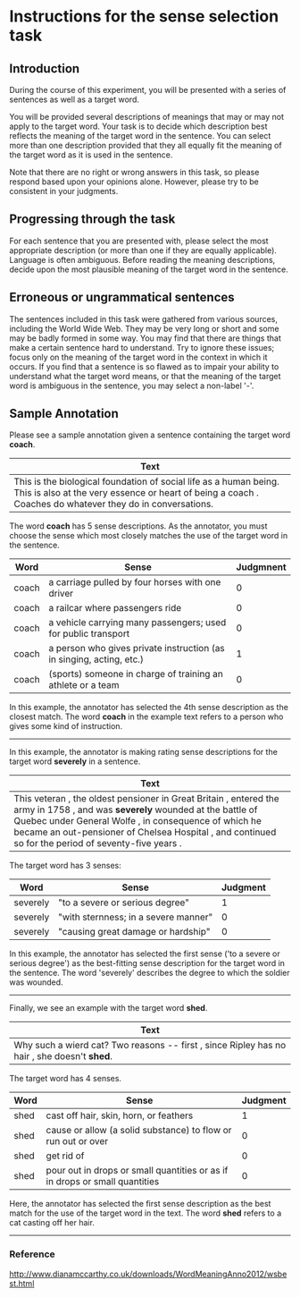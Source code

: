 # Instructions for the sense selection task

## Introduction
During the course of this experiment, you will be presented with a series of sentences as well as a target word.

You will be provided several descriptions of meanings that may or may not apply to the target word. Your task is to decide which description best reflects the meaning of the target word in the sentence. You can select more than one description provided that they all equally fit the meaning of the target word as it is used in the sentence.

Note that there are no right or wrong answers in this task, so please respond based upon your opinions alone. However, please try to be consistent in your judgments.

## Progressing through the task
For each sentence that you are presented with, please select the most appropriate description (or more than one if they are equally applicable). Language is often ambiguous. Before reading the meaning descriptions, decide upon the most plausible meaning of the target word in the sentence.

## Erroneous or ungrammatical sentences
The sentences included in this task were gathered from various sources, including the World Wide Web. They may be very long or short and some may be badly formed in some way. You may find that there are things that make a certain sentence hard to understand. Try to ignore these issues; focus only on the meaning of the target word in the context in which it occurs. If you find that a sentence is so flawed as to impair your ability to understand what the target word means, or that the meaning of the target word is ambiguous in the sentence, you may select a non-label '-'.

## Sample Annotation
Please see a sample annotation given a sentence containing the target word **coach**. 

| Text                                                                                         |
|----------------------------------------------------------------------------------------------|
| This is the biological foundation of social life as a human being. This is also at the very essence or heart of being a coach . Coaches do whatever they do in conversations.                                                                                 |

The word **coach** has 5 sense descriptions. As the annotator, you must choose the sense which most closely matches the use of the target word in the sentence.

| Word         | Sense                                                                        |  Judgmnent  |
|--------------|------------------------------------------------------------------------------|-------------|
| coach        |  a carriage pulled by four horses with one driver                            | 0           |
| coach        |  a railcar where passengers ride                                             | 0           |
| coach        |  a vehicle carrying many passengers; used for public transport               | 0           |
| coach        |  a person who gives private instruction (as in singing, acting, etc.)        | 1           |
| coach        |  (sports) someone in charge of training an athlete or a team                 | 0           |


In this example, the annotator has selected the 4th sense description as the closest match. The word **coach** in the example text refers to a person who gives some kind of instruction. 

***
In this example, the annotator is making rating sense descriptions for the target word **severely** in a sentence.

| Text                                                                           |
|--------------------------------------------------------------------------------|
| This veteran , the oldest pensioner in Great Britain , entered the army in 1758 , and was **severely** wounded at the battle of Quebec under General Wolfe , in consequence of which he became an out-pensioner of Chelsea Hospital , and continued so for the period of seventy-five years .                          |


The target word has 3 senses:

| Word         | Sense                                |  Judgment  |
|--------------|--------------------------------------|------------|
| severely     |  "to a severe or serious degree"     | 1          |
| severely     |  "with sternness; in a severe manner"| 0          |
| severely     |  "causing great damage or hardship"  | 0          |

In this example, the annotator has selected the first sense ('to a severe or serious degree') as the best-fitting sense description for the target word in the sentence. The word 'severely' describes the degree to which the soldier was wounded.

***
Finally, we see an example with the target word **shed**.

| Text                                                                                         |
|----------------------------------------------------------------------------------------------|
| Why such a wierd cat? Two reasons -- first , since Ripley has no hair , she doesn't **shed**.|

The target word has 4 senses.

| Word         | Sense                                                                        |  Judgment  |
|--------------|------------------------------------------------------------------------------|------------|
| shed         |  cast off hair, skin, horn, or feathers                                      | 1          |
| shed         |  cause or allow (a solid substance) to flow or run out or over               | 0          |
| shed         |  get rid of                                                                  | 0          |
| shed         |  pour out in drops or small quantities or as if in drops or small quantities | 0          |

Here, the annotator has selected the first sense description as the best match for the use of the target word in the text. The word **shed** refers to a cat casting off her hair.
***

### Reference
http://www.dianamccarthy.co.uk/downloads/WordMeaningAnno2012/wsbest.html

